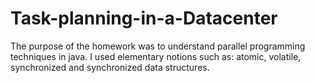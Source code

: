 # Task-planning-in-a-Datacenter
The purpose of the homework was to understand parallel programming techniques in java. I used elementary notions such as: atomic, volatile, synchronized and synchronized data structures.
